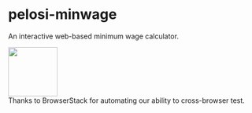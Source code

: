 # pelosi-minwage
An interactive web-based minimum wage calculator.

<img src="http://www.insightoutnews.org/jaffe/Logo-01.svg" width="100" height="100"> <br/>
Thanks to BrowserStack for automating our ability to cross-browser test.
